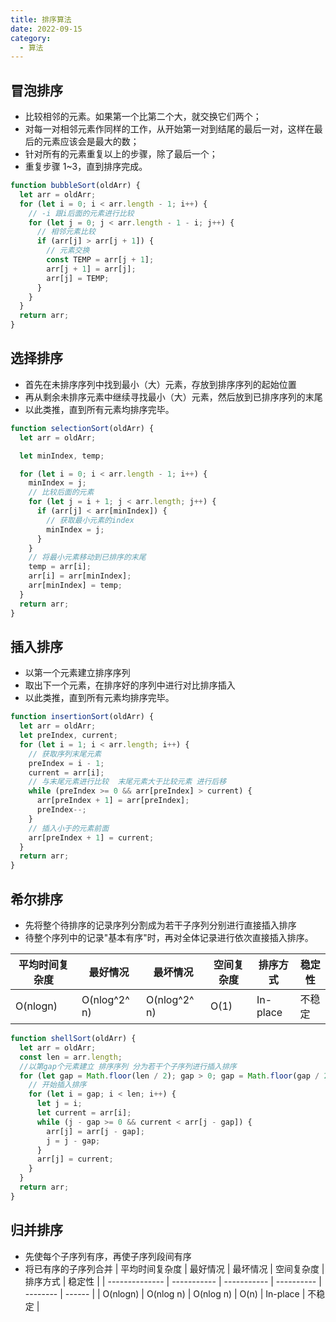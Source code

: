 ```yaml
---
title: 排序算法
date: 2022-09-15
category:
  - 算法
---
```


## 冒泡排序

- 比较相邻的元素。如果第一个比第二个大，就交换它们两个；
- 对每一对相邻元素作同样的工作，从开始第一对到结尾的最后一对，这样在最后的元素应该会是最大的数；
- 针对所有的元素重复以上的步骤，除了最后一个；
- 重复步骤 1~3，直到排序完成。

```js
function bubbleSort(oldArr) {
  let arr = oldArr;
  for (let i = 0; i < arr.length - 1; i++) {
    // -i 跟i后面的元素进行比较
    for (let j = 0; j < arr.length - 1 - i; j++) {
      // 相邻元素比较
      if (arr[j] > arr[j + 1]) {
        // 元素交换
        const TEMP = arr[j + 1];
        arr[j + 1] = arr[j];
        arr[j] = TEMP;
      }
    }
  }
  return arr;
}
```

## 选择排序

- 首先在未排序序列中找到最小（大）元素，存放到排序序列的起始位置
- 再从剩余未排序元素中继续寻找最小（大）元素，然后放到已排序序列的末尾
- 以此类推，直到所有元素均排序完毕。

```js
function selectionSort(oldArr) {
  let arr = oldArr;

  let minIndex, temp;

  for (let i = 0; i < arr.length - 1; i++) {
    minIndex = j;
    // 比较后面的元素
    for (let j = i + 1; j < arr.length; j++) {
      if (arr[j] < arr[minIndex]) {
        // 获取最小元素的index
        minIndex = j;
      }
    }
    // 将最小元素移动到已排序的末尾
    temp = arr[i];
    arr[i] = arr[minIndex];
    arr[minIndex] = temp;
  }
  return arr;
}
```

## 插入排序

- 以第一个元素建立排序序列
- 取出下一个元素，在排序好的序列中进行对比排序插入
- 以此类推，直到所有元素均排序完毕。

```js
function insertionSort(oldArr) {
  let arr = oldArr;
  let preIndex, current;
  for (let i = 1; i < arr.length; i++) {
    // 获取序列末尾元素
    preIndex = i - 1;
    current = arr[i];
    // 与末尾元素进行比较  末尾元素大于比较元素 进行后移
    while (preIndex >= 0 && arr[preIndex] > current) {
      arr[preIndex + 1] = arr[preIndex];
      preIndex--;
    }
    // 插入小于的元素前面
    arr[preIndex + 1] = current;
  }
  return arr;
}
```

## 希尔排序

- 先将整个待排序的记录序列分割成为若干子序列分别进行直接插入排序
- 待整个序列中的记录"基本有序"时，再对全体记录进行依次直接插入排序。

| 平均时间复杂度 | 最好情况    | 最坏情况    | 空间复杂度 | 排序方式 | 稳定性 |
| -------------- | ----------- | ----------- | ---------- | -------- | ------ |
| O(nlogn)       | O(nlog^2^ n) | O(nlog^2^ n) | O(1)       | In-place | 不稳定 |

```js
function shellSort(oldArr) {
  let arr = oldArr;
  const len = arr.length;
  //以第gap个元素建立 排序序列 分为若干个子序列进行插入排序
  for (let gap = Math.floor(len / 2); gap > 0; gap = Math.floor(gap / 2)) {
    // 开始插入排序
    for (let i = gap; i < len; i++) {
      let j = i;
      let current = arr[i];
      while (j - gap >= 0 && current < arr[j - gap]) {
        arr[j] = arr[j - gap];
        j = j - gap;
      }
      arr[j] = current;
    }
  }
  return arr;
}
```

## 归并排序
- 先使每个子序列有序，再使子序列段间有序
- 将已有序的子序列合并
| 平均时间复杂度 | 最好情况    | 最坏情况    | 空间复杂度 | 排序方式 | 稳定性 |
| -------------- | ----------- | ----------- | ---------- | -------- | ------ |
| O(nlogn)       | O(nlog n) | O(nlog n) | O(n)       | In-place | 不稳定 |

```js


```
